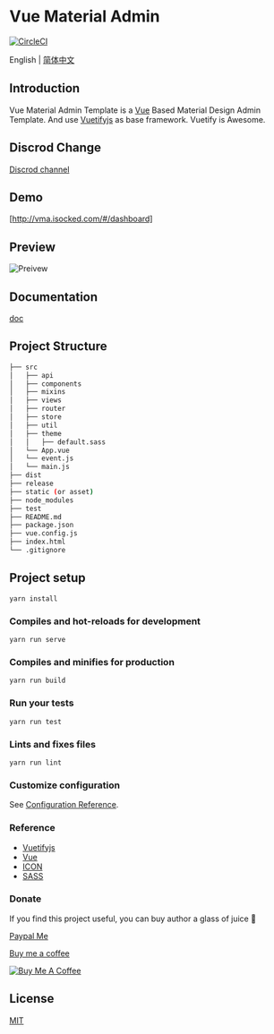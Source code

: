 # Vue Material Admin


[![CircleCI](https://circleci.com/gh/tookit/vue-material-admin/tree/dev.svg?style=svg)](https://circleci.com/gh/tookit/vue-material-admin/tree/dev)

English | [简体中文](./README.zh-CN.md) 


## Introduction
Vue Material Admin Template is a [Vue](https://vuejs.org/index.html/) Based Material Design Admin Template.
And use [Vuetifyjs](https://vuetifyjs.com/) as base framework.
Vuetify is Awesome.

## Discrod Change
[Discrod channel](https://discord.gg/7f6TVx)

## Demo
[http://vma.isocked.com/#/dashboard]


## Preview
![Preivew](http://doc.isocked.com/img/preview.png)

## Documentation

[doc](http://doc.isocked.com/)

## Project Structure
``` bash
├── src
│   ├── api
│   ├── components
│   ├── mixins
│   ├── views
│   ├── router
│   ├── store
│   ├── util
│   ├── theme
│   │   ├── default.sass
│   └── App.vue
│   └── event.js
│   └── main.js
├── dist
├── release
├── static (or asset)
├── node_modules
├── test
├── README.md
├── package.json
├── vue.config.js
├── index.html
└── .gitignore
```

## Project setup
```
yarn install
```

### Compiles and hot-reloads for development
```
yarn run serve
```

### Compiles and minifies for production
```
yarn run build
```

### Run your tests
```
yarn run test
```

### Lints and fixes files
```
yarn run lint
```

### Customize configuration
See [Configuration Reference](https://cli.vuejs.org/config/).


### Reference

* [Vuetifyjs](https://vuetifyjs.com/)
* [Vue](https://vuejs.org/index.html/)
* [ICON](https://materialdesignicons.com/)
* [SASS](http://sass-lang.com/)

### Donate
If you find this project useful, you can buy author a glass of juice :tropical_drink:


[Paypal Me](https://www.paypal.me/tookit)

[Buy me a coffee](https://www.buymeacoffee.com/tookit)

<a href="https://www.buymeacoffee.com/tookit" target="_blank"><img src="https://www.buymeacoffee.com/assets/img/custom_images/orange_img.png" alt="Buy Me A Coffee" style="height: auto !important;width: auto !important;" ></a>

## License

[MIT](https://github.com/tookit/vue-material-admin/blob/master/LICENSE)
